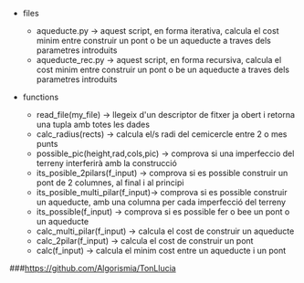 * files
	* aqueducte.py -> aquest script, en forma iterativa, calcula el cost minim entre construir un pont o be un aqueducte a traves dels parametres introduits
	* aqueducte_rec.py -> aquest script, en forma recursiva, calcula el cost minim entre construir un pont o be un aqueducte a traves dels parametres introduits
	
* functions
	* read_file(my_file) -> llegeix d'un descriptor de fitxer ja obert i retorna una tupla amb totes les dades
	* calc_radius(rects) -> calcula el/s radi del cemicercle entre 2 o mes punts
	* possible_pic(height,rad,cols,pic) -> comprova si una imperfeccio del terreny interferirà amb la construcció
	* its_posible_2pilars(f_input) -> comprova si es possible construir un pont de 2 columnes, al final i al principi
	* its_posible_multi_pilar(f_input)-> comprova si es possible construir un aqueducte, amb una columna per cada imperfecció del terreny
	* its_possible(f_input) -> comprova si es possible fer o bee un pont o un aqueducte
	* calc_multi_pilar(f_input) -> calcula el cost de construir un aqueducte
	* calc_2pilar(f_input) -> calcula el cost de construir un pont
	* calc(f_input) -> calcula el minim cost entre un aqueducte i un pont
	
###https://github.com/Algorismia/TonLlucia
###